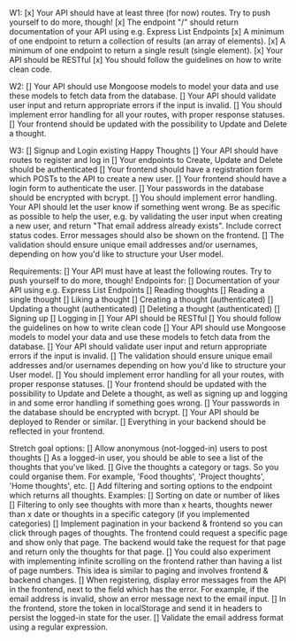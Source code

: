 W1:
[x] Your API should have at least three (for now) routes. Try to push yourself to do more, though!
  [x] The endpoint "/" should return documentation of your API using e.g. Express List Endpoints
  [x] A minimum of one endpoint to return a collection of results (an array of elements).
  [x] A minimum of one endpoint to return a single result (single element).
[x] Your API should be RESTful
[x] You should follow the guidelines on how to write clean code.

W2:
[] Your API should use Mongoose models to model your data and use these models to fetch data from the database.
[] Your API should validate user input and return appropriate errors if the input is invalid.
[] You should implement error handling for all your routes, with proper response statuses.
[] Your frontend should be updated with the possibility to Update and Delete a thought.

W3:
[] Signup and Login existing Happy Thoughts
[] Your API should have routes to register and log in
[] Your endpoints to Create, Update and Delete should be authenticated
[] Your frontend should have a registration form which POSTs to the API to create a new user.
[] Your frontend should have a login form to authenticate the user.
[] Your passwords in the database should be encrypted with bcrypt.
[] You should implement error handling. Your API should let the user know if something went wrong. Be as specific as possible to help the user, e.g. by validating the user input when creating a new user, and return "That email address already exists". Include correct status codes. Error messages should also be shown on the frontend.
[] The validation should ensure unique email addresses and/or usernames, depending on how you'd like to structure your User model.


Requirements:
[] Your API must have at least the following routes. Try to push yourself to do more, though! Endpoints for:
  [] Documentation of your API using e.g. Express List Endpoints
  [] Reading thoughts
  [] Reading a single thought
  [] Liking a thought
  [] Creating a thought (authenticated)
  [] Updating a thought (authenticated)
  [] Deleting a thought (authenticated)
  [] Signing up
  [] Logging in 
[] Your API should be RESTful
[] You should follow the guidelines on how to write clean code
[] Your API should use Mongoose models to model your data and use these models to fetch data from the database.
[] Your API should validate user input and return appropriate errors if the input is invalid.
[] The validation should ensure unique email addresses and/or usernames depending on how you'd like to structure your User model.
[] You should implement error handling for all your routes, with proper response statuses.
[] Your frontend should be updated with the possibility to Update and Delete a thought, as well as signing up and logging in and some error handling if something goes wrong.
[] Your passwords in the database should be encrypted with bcrypt.
[] Your API should be deployed to Render or similar.
[] Everything in your backend should be reflected in your frontend.

Stretch goal options:
[] Allow anonymous (not-logged-in) users to post thoughts
[] As a logged-in user, you should be able to see a list of the thoughts that you've liked.
[] Give the thoughts a category or tags. So you could organise them. For example, 'Food thoughts', 'Project thoughts', 'Home thoughts', etc.
[] Add filtering and sorting options to the endpoint which returns all thoughts. Examples:
  [] Sorting on date or number of likes
  [] Filtering to only see thoughts with more than x hearts, thoughts newer than x date or thoughts in a specific category (if you implemented categories)
[] Implement pagination in your backend & frontend so you can click through pages of thoughts. The frontend could request a specific page and show only that page. The backend would     take the request for that page and return only the thoughts for that page.
[] You could also experiment with implementing infinite scrolling on the frontend rather than having a list of page numbers. This idea is similar to paging and involves frontend & backend changes.
[] When registering, display error messages from the API in the frontend, next to the field which has the error. For example, if the email address is invalid, show an error message next to the email input.
[] In the frontend, store the token in localStorage and send it in headers to persist the logged-in state for the user.
[] Validate the email address format using a regular expression.